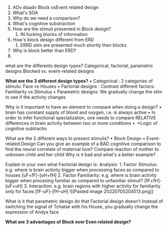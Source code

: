 1. ADv disadv Block vsEvent related design
2. What's SOA
3. Why do we need a comparison?
4. What's cognitive substraction
5. How are the stimuli presented in Block design?
	1. IN fucking blocks of information
2. How's block design different from ERD
	1. ERRD stim are presented much shortly than blocks
2. Why is block better than ERD?
3. 

what are the differents design types?
	Categorical, factorial, parametric designs
	 Blocked vs. event-related designs

**What are the 3 different design types?**
	• Categorical : 2 categories of stimulu: Face vs Houses
	• Factorial designs : Contrast different factors: Familiarity vs Stimulus
	• Parametric designs: We gradually change the stim to see if the activity changes


Why is it important to have an element to compare when doing a design?
	• brain has constant supply of blood and oxygen, i.e. is always active
	• In order to infer functional specialization, one needs to compare RELATIVE differences in brain activity between two or more conditions 
	• ->Logic of cognitive subtractio

What are the 2 different ways to present stimulis?
	• Block Design 
	• Event-related Design
Can you give an example of a BAD cognitive comparison to find the neural correlate of maternal love?
	Compare reaction of mother to unknown child and her child
Why is it bad and what's a better example?


Explain in your own what Factorial design is:
	Analysis:
	 1. Factor Stimulus: e.g. where is brain activity bigger when processing faces as compared to houses [uF+fF]-[uH+fH] 
	2. Factor Familiarity: e.g. where is brain activity bigger when procesing familiar as compared to unfamiliar stimuli? [fF+fH]- [uF+uH] 
	3. Interaction: e.g. brain regions with higher activity for familiarity only for faces [fF-uF]-[fH-uH]
		![[Pasted image 20220705204513.png]]

What is it that parametric design do that Factorial design doesn't
	 Instead of switching the signal of Tchatse with his House, you gradually change the expression of Andys face



**What are 3 advantages of Block over Even related design?**
